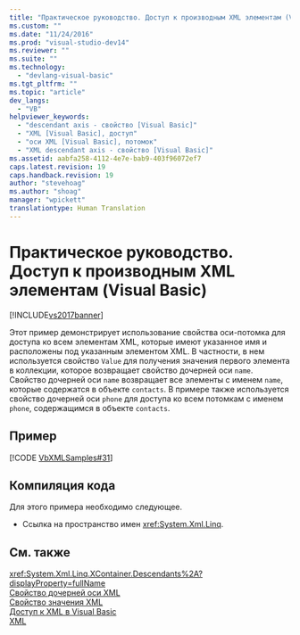 ```yaml
---
title: "Практическое руководство. Доступ к производным XML элементам (Visual Basic) | Microsoft Docs"
ms.custom: ""
ms.date: "11/24/2016"
ms.prod: "visual-studio-dev14"
ms.reviewer: ""
ms.suite: ""
ms.technology: 
  - "devlang-visual-basic"
ms.tgt_pltfrm: ""
ms.topic: "article"
dev_langs: 
  - "VB"
helpviewer_keywords: 
  - "descendant axis - свойство [Visual Basic]"
  - "XML [Visual Basic], доступ"
  - "оси XML [Visual Basic], потомок"
  - "XML descendant axis - свойство [Visual Basic]"
ms.assetid: aabfa258-4112-4e7e-bab9-403f96072ef7
caps.latest.revision: 19
caps.handback.revision: 19
author: "stevehoag"
ms.author: "shoag"
manager: "wpickett"
translationtype: Human Translation
---
```

# Практическое руководство. Доступ к производным XML элементам (Visual Basic)
[!INCLUDE[vs2017banner](../../../../csharp/includes/vs2017banner.md)]

Этот пример демонстрирует использование свойства оси\-потомка для доступа ко всем элементам XML, которые имеют указанное имя и расположены под указанным элементом XML.  В частности, в нем используется свойство `Value` для получения значения первого элемента в коллекции, которое возвращает свойство дочерней оси `name`.  Свойство дочерней оси `name` возвращает все элементы с именем `name`, которые содержатся в объекте `contacts`.  В примере также используется свойство дочерней оси `phone` для доступа ко всем потомкам с именем `phone`, содержащимся в объекте `contacts`.  
  
## Пример  
 [!CODE [VbXMLSamples#31](../CodeSnippet/VS_Snippets_VBCSharp/VbXMLSamples#31)]  
  
## Компиляция кода  
 Для этого примера необходимо следующее.  
  
-   Ссылка на пространство имен <xref:System.Xml.Linq>.  
  
## См. также  
 <xref:System.Xml.Linq.XContainer.Descendants%2A?displayProperty=fullName>   
 [Свойство дочерней оси XML](../../../../visual-basic/language-reference/xml-axis/xml-descendant-axis-property.md)   
 [Свойство значения XML](../../../../visual-basic/language-reference/xml-axis/xml-value-property.md)   
 [Доступ к XML в Visual Basic](../../../../visual-basic/programming-guide/language-features/xml/accessing-xml.md)   
 [XML](../../../../visual-basic/programming-guide/language-features/xml/index.md)